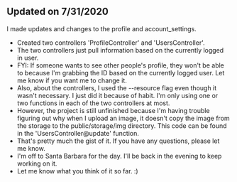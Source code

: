 ## Updated on 7/31/2020
<p>I made updates and changes to the profile and account_settings.</p>
<ul>
<li>Created two controllers 'ProfileController' and 'UsersController'.</li>
<li>The two controllers just pull information based on the currently logged in user.</li>
<li>FYI: If someone wants to see other people's profile, they won't be able to because
         I'm grabbing the ID based on the currently logged user. Let me know if you want me to
         change it.
</li>
<li>Also, about the controllers, I used the --resource flag even though it wasn't necessary.
    I just did it because of habit. I'm only using one or two functions in each of the two controllers
    at most.
</li>
<li>However, the project is still unfinished because I'm having trouble figuring out why when I upload
    an image, it doesn't copy the image from the storage to the public/storage/img directory. This
    code can be found in the 'UsersController@update' function.
</li>
<li>That's pretty much the gist of it. If you have any questions, please let me know.</li>
<li>I'm off to Santa Barbara for the day. I'll be back in the evening to keep working on it.</li>
<li>Let me know what you think of it so far. :)</li>
</ul>
